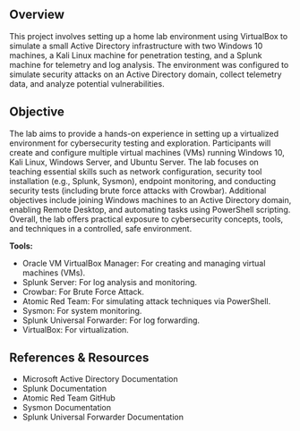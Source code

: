 ## Overview
This project involves setting up a home lab environment using VirtualBox to simulate a small Active Directory infrastructure with two Windows 10 machines, a Kali Linux machine for penetration testing, and a Splunk machine for telemetry and log analysis. The environment was configured to simulate security attacks on an Active Directory domain, collect telemetry data, and analyze potential vulnerabilities.

## Objective

The lab aims to provide a hands-on experience in setting up a virtualized environment for cybersecurity testing and exploration. Participants will create and configure multiple virtual machines (VMs) running Windows 10, Kali Linux, Windows Server, and Ubuntu Server. The lab focuses on teaching essential skills such as network configuration, security tool installation (e.g., Splunk, Sysmon), endpoint monitoring, and conducting security tests (including brute force attacks with Crowbar). Additional objectives include joining Windows machines to an Active Directory domain, enabling Remote Desktop, and automating tasks using PowerShell scripting. Overall, the lab offers practical exposure to cybersecurity concepts, tools, and techniques in a controlled, safe environment.

**Tools:**
- Oracle VM VirtualBox Manager: For creating and managing virtual machines (VMs).
- Splunk Server: For log analysis and monitoring.
- Crowbar: For Brute Force Attack.
- Atomic Red Team: For simulating attack techniques via PowerShell.
- Sysmon: For system monitoring.
- Splunk Universal Forwarder: For log forwarding.
- VirtualBox: For virtualization.

## References & Resources
- Microsoft Active Directory Documentation
- Splunk Documentation
- Atomic Red Team GitHub
- Sysmon Documentation
- Splunk Universal Forwarder Documentation
